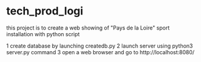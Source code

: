 # tech_prod_logi
this project is to create a web showing of "Pays de la Loire" sport installation with python script

1 create database by launching createdb.py
2 launch server using python3 server.py command
3 open a web browser and go to http://localhost:8080/

